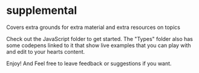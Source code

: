# supplemental

Covers extra grounds for extra material and extra resources on topics

Check out the JavaScript folder to get started. The "Types" folder also has some codepens linked to it that show live examples that you can play with and edit to your hearts content.

Enjoy! And Feel free to leave feedback or suggestions if you want.